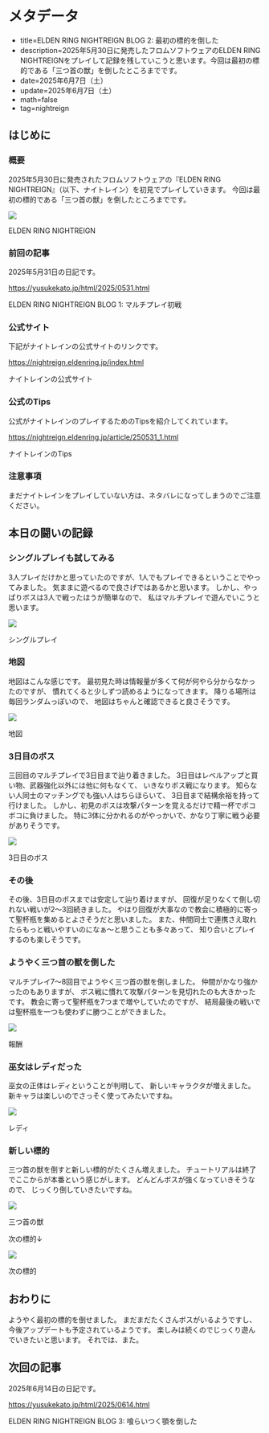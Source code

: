 # メタデータ
- title=ELDEN RING NIGHTREIGN BLOG 2: 最初の標的を倒した
- description=2025年5月30日に発売したフロムソフトウェアのELDEN RING NIGHTREIGNをプレイして記録を残していこうと思います。今回は最初の標的である「三つ首の獣」を倒したところまでです。
- date=2025年6月7日（土）
- update=2025年6月7日（土）
- math=false
- tag=nightreign

## はじめに

### 概要

2025年5月30日に発売されたフロムソフトウェアの『ELDEN RING NIGHTREIGN』（以下、ナイトレイン）を初見でプレイしていきます。
今回は最初の標的である「三つ首の獣」を倒したところまでです。

![](../../images/2025/20250531_01.jpg)

ELDEN RING NIGHTREIGN

### 前回の記事

2025年5月31日の日記です。

https://yusukekato.jp/html/2025/0531.html

ELDEN RING NIGHTREIGN BLOG 1: マルチプレイ初戦

### 公式サイト

下記がナイトレインの公式サイトのリンクです。

https://nightreign.eldenring.jp/index.html

ナイトレインの公式サイト

### 公式のTips
公式がナイトレインのプレイするためのTipsを紹介してくれています。

https://nightreign.eldenring.jp/article/250531_1.html

ナイトレインのTips

### 注意事項

まだナイトレインをプレイしていない方は、ネタバレになってしまうのでご注意ください。

## 本日の闘いの記録

### シングルプレイも試してみる

3人プレイだけかと思っていたのですが、1人でもプレイできるということでやってみました。
気ままに遊べるので良さげではあるかと思います。
しかし、やっぱりボスは3人で戦ったほうが簡単なので、
私はマルチプレイで遊んでいこうと思います。

![](../../images/2025/20250607_01.jpg)

シングルプレイ

### 地図

地図はこんな感じです。
最初見た時は情報量が多くて何が何やら分からなかったのですが、
慣れてくると少しずつ読めるようになってきます。
降りる場所は毎回ランダムっぽいので、
地図はちゃんと確認できると良さそうです。

![](../../images/2025/20250607_03.jpg)

地図

### 3日目のボス

三回目のマルチプレイで3日目まで辿り着きました。
3日目はレベルアップと買い物、武器強化以外には他に何もなくて、
いきなりボス戦になります。
知らない人同士のマッチングでも強い人はちらほらいて、
3日目まで結構余裕を持って行けました。
しかし、初見のボスは攻撃パターンを覚えるだけで精一杯でボコボコに負けました。
特に3体に分かれるのがやっかいで、かなり丁寧に戦う必要がありそうです。

![](../../images/2025/20250607_02.jpg)

3日目のボス

### その後

その後、3日目のボスまでは安定して辿り着けますが、
回復が足りなくて倒し切れない戦いが2～3回続きました。
やはり回復が大事なので教会に積極的に寄って聖杯瓶を集めるとよさそうだと思いました。
また、仲間同士で連携さえ取れたらもっと戦いやすいのになぁ～と思うことも多々あって、
知り合いとプレイするのも楽しそうです。

### ようやく三つ首の獣を倒した

マルチプレイ7～8回目でようやく三つ首の獣を倒しました。
仲間がかなり強かったのもありますが、
ボス戦に慣れて攻撃パターンを見切れたのも大きかったです。
教会に寄って聖杯瓶を7つまで増やしていたのですが、
結局最後の戦いでは聖杯瓶を一つも使わずに勝つことができました。

![](../../images/2025/20250607_04.jpg)

報酬

### 巫女はレディだった

巫女の正体はレディということが判明して、
新しいキャラクタが増えました。
新キャラは楽しいのでさっそく使ってみたいですね。

![](../../images/2025/20250607_05.jpg)

レディ

### 新しい標的

三つ首の獣を倒すと新しい標的がたくさん増えました。
チュートリアルは終了でここからが本番という感じがします。
どんどんボスが強くなっていきそうなので、
じっくり倒していきたいですね。

![](../../images/2025/20250607_06.jpg)

三つ首の獣

次の標的↓

![](../../images/2025/20250607_07.jpg)

次の標的

## おわりに

ようやく最初の標的を倒せました。
まだまだたくさんボスがいるようですし、
今後アップデートも予定されているようです。
楽しみは続くのでじっくり遊んでいきたいと思います。
それでは、また。

## 次回の記事

2025年6月14日の日記です。

https://yusukekato.jp/html/2025/0614.html

ELDEN RING NIGHTREIGN BLOG 3: 喰らいつく顎を倒した